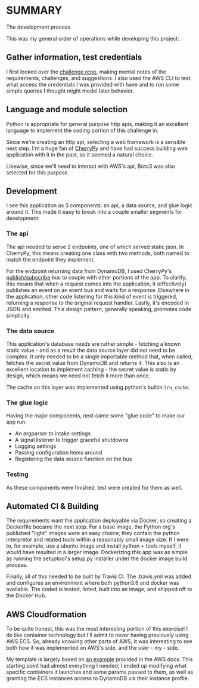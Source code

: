 # SUMMARY

The development process

This was my general order of operations while developing this project:


## Gather information, test credentials

I first looked over the [challenge repo](https://github.com/Twistbioscience/devops-challenge), making mental notes of
the requirements, challenges, and suggestions. I also used the AWS CLI to test what access the credentials I was
provided with have and to run some simple queries I thought might model later behavior.


## Language and module selection

Python is appropriate for general purpose http apis, making it an excellent language to implement the coding portion of
this challenge in.

Since we're creating an http api, selecting a web framework is a sensible next step. I'm a huge fan of
[CherryPy](http://cherrypy.org) and have had success building web application with it in the past, so it seemed a
natural choice.

Likewise, since we'll need to interact with AWS's api, Boto3 was also selected for this purpose.


## Development

I see this application as 3 components: an api, a data source, and glue logic around it. This made it easy to break into
a couple smaller segments for development:


### The api

The api needed to serve 2 endpoints, one of which served static json. In CherryPy, this means creating one class with
two methods, both named to match the endpoint they implement.

For the endpoint returning data from DynamoDB, I used CherryPy's
[publish/subscribe](http://docs.cherrypy.org/en/latest/extend.html#publish-subscribe-pattern) bus to couple with other
portions of the app. To clarify, this means that when a request comes into the application, it (effectively) publishes
an event on an event bus and waits for a response. Elsewhere in the application, other code listening for this kind of
event is triggered, returning a response to the original request handler. Lastly, it's encoded in JSON and emitted. This
design pattern, generally speaking, promotes code simplicity.


### The data source

This application's database needs are rather simple - fetching a known static value - and as a result the data source
layer did not need to be complex. It only needed to be a single importable method that, when called, fetches the secret
value from DynamoDB and returns it. This also is an excellent location to implement caching - the secret value is static
by design, which means we need not fetch it more than once.

The cache on this layer was implemented using python's builtin `lru_cache`.


### The glue logic

Having the major components, next came some "glue code" to make our app run:

- An argparser to intake settings
- A signal listener to trigger graceful shutdowns
- Logging settings
- Passing configuration items around
- Registering the data source function on the bus


### Testing

As these components were finished, test were created for them as well.


## Automated CI & Building

The requirements want the application deployable via Docker, so creating a Dockerfile became the next step. For a base
image, the Python org's published "light" images were an easy choice; they contain the python interpretor and related
tools within a reasonably small image size. If I were to, for example, use a ubuntu image and install python + tools
myself, it would have resulted in a larger image. Dockerizing this app was as simple as running the setuptool's setup.py
installer under the docker image build process.

Finally, all of this needed to be built by Travis CI. The .travis.yml was added and configures an environment where both
python3.6 and docker was available. The coded is tested, linted, built into an image, and shipped off to the Docker Hub.


## AWS Cloudformation

To be quite honest, this was the most interesting portion of this exercise! I do like container technology but I'll
admit to never having previously using AWS ECS. So, already knowing other parts of AWS, it was interesting to see both
how it was implemented on AWS's side, and the user - my - side.

My template is largely based on
[an example](https://docs.aws.amazon.com/AWSCloudFormation/latest/UserGuide/quickref-ecs.html) provided in the AWS docs.
This starting point had almost everything I needed; I ended up modifying what specific containers it launches and some
params passed to them, as well as granting the ECS instances access to DynamoDB via their instance profile.
